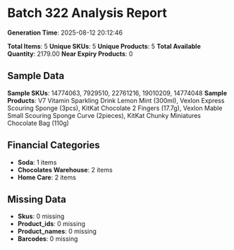 # Batch 322 Analysis Report

**Generation Time**: 2025-08-12 20:12:46

**Total Items**: 5
**Unique SKUs**: 5
**Unique Products**: 5
**Total Available Quantity**: 2179.00
**Near Expiry Products**: 0

## Sample Data
**Sample SKUs**: 14774063, 7929510, 22761216, 19010209, 14774048
**Sample Products**: V7 Vitamin Sparkling Drink Lemon Mint (300ml), Vexlon Express Scouring Sponge (3pcs), KitKat Chocolate 2 Fingers (17.7g), Vexlon Mable Small Scouring Sponge Curve (2pieces), KitKat Chunky Miniatures Chocolate Bag (110g)

## Financial Categories
- **Soda**: 1 items
- **Chocolates Warehouse**: 2 items
- **Home Care**: 2 items

## Missing Data
- **Skus**: 0 missing
- **Product_ids**: 0 missing
- **Product_names**: 0 missing
- **Barcodes**: 0 missing

